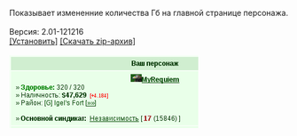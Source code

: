 Показывает измененние количества Гб на главной странице персонажа.
<br>
<br>
Версия: 2.01-121216
<br>
[[Установить]](https://raw.githubusercontent.com/MyRequiem/comfortablePlayingInGW/master/separatedScripts/GbCounter/gbCounter.user.js) [[Скачать zip-архив]](https://raw.githubusercontent.com/MyRequiem/comfortablePlayingInGW/master/separatedScripts/GbCounter/gbCounter.user.js.zip)
<br>
<br>
![GbCounter](https://raw.githubusercontent.com/MyRequiem/comfortablePlayingInGW/master/imgs/GbCounter/screen.png)
<br>
